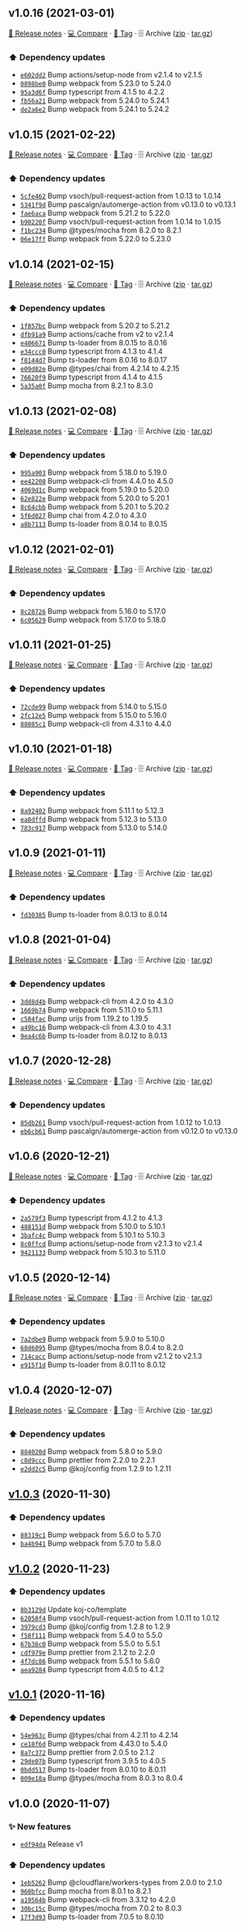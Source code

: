 ## v1.0.16 (2021-03-01)

[📝 Release notes](https://github.com/koj-co/workers-template/releases/tag/v1.0.16) · [💻 Compare](https://github.com/koj-co/workers-template/compare/v1.0.15...v1.0.16) · [🔖 Tag](https://github.com/koj-co/workers-template/tree/v1.0.16) · 🗄️ Archive ([zip](https://github.com/koj-co/workers-template/archive/v1.0.16.zip) · [tar.gz](https://github.com/koj-co/workers-template/archive/v1.0.16.tar.gz))

### ⬆️ Dependency updates

- [`e602dd2`](https://github.com/koj-co/workers-template/commit/e602dd2)  Bump actions/setup-node from v2.1.4 to v2.1.5
- [`0898be0`](https://github.com/koj-co/workers-template/commit/0898be0)  Bump webpack from 5.23.0 to 5.24.0
- [`95a3d6f`](https://github.com/koj-co/workers-template/commit/95a3d6f)  Bump typescript from 4.1.5 to 4.2.2
- [`fb56a21`](https://github.com/koj-co/workers-template/commit/fb56a21)  Bump webpack from 5.24.0 to 5.24.1
- [`de2a6e2`](https://github.com/koj-co/workers-template/commit/de2a6e2)  Bump webpack from 5.24.1 to 5.24.2

## v1.0.15 (2021-02-22)

[📝 Release notes](https://github.com/koj-co/workers-template/releases/tag/v1.0.15) · [💻 Compare](https://github.com/koj-co/workers-template/compare/v1.0.14...v1.0.15) · [🔖 Tag](https://github.com/koj-co/workers-template/tree/v1.0.15) · 🗄️ Archive ([zip](https://github.com/koj-co/workers-template/archive/v1.0.15.zip) · [tar.gz](https://github.com/koj-co/workers-template/archive/v1.0.15.tar.gz))

### ⬆️ Dependency updates

- [`5cfe462`](https://github.com/koj-co/workers-template/commit/5cfe462)  Bump vsoch/pull-request-action from 1.0.13 to 1.0.14
- [`5341f9d`](https://github.com/koj-co/workers-template/commit/5341f9d)  Bump pascalgn/automerge-action from v0.13.0 to v0.13.1
- [`fae6aca`](https://github.com/koj-co/workers-template/commit/fae6aca)  Bump webpack from 5.21.2 to 5.22.0
- [`b90220f`](https://github.com/koj-co/workers-template/commit/b90220f)  Bump vsoch/pull-request-action from 1.0.14 to 1.0.15
- [`f1bc234`](https://github.com/koj-co/workers-template/commit/f1bc234)  Bump @types/mocha from 8.2.0 to 8.2.1
- [`06e17ff`](https://github.com/koj-co/workers-template/commit/06e17ff)  Bump webpack from 5.22.0 to 5.23.0

## v1.0.14 (2021-02-15)

[📝 Release notes](https://github.com/koj-co/workers-template/releases/tag/v1.0.14) · [💻 Compare](https://github.com/koj-co/workers-template/compare/v1.0.13...v1.0.14) · [🔖 Tag](https://github.com/koj-co/workers-template/tree/v1.0.14) · 🗄️ Archive ([zip](https://github.com/koj-co/workers-template/archive/v1.0.14.zip) · [tar.gz](https://github.com/koj-co/workers-template/archive/v1.0.14.tar.gz))

### ⬆️ Dependency updates

- [`1f857bc`](https://github.com/koj-co/workers-template/commit/1f857bc)  Bump webpack from 5.20.2 to 5.21.2
- [`dfb91a9`](https://github.com/koj-co/workers-template/commit/dfb91a9)  Bump actions/cache from v2 to v2.1.4
- [`e406671`](https://github.com/koj-co/workers-template/commit/e406671)  Bump ts-loader from 8.0.15 to 8.0.16
- [`e34ccc0`](https://github.com/koj-co/workers-template/commit/e34ccc0)  Bump typescript from 4.1.3 to 4.1.4
- [`f8144d7`](https://github.com/koj-co/workers-template/commit/f8144d7)  Bump ts-loader from 8.0.16 to 8.0.17
- [`e09d82e`](https://github.com/koj-co/workers-template/commit/e09d82e)  Bump @types/chai from 4.2.14 to 4.2.15
- [`76620f9`](https://github.com/koj-co/workers-template/commit/76620f9)  Bump typescript from 4.1.4 to 4.1.5
- [`5a35a0f`](https://github.com/koj-co/workers-template/commit/5a35a0f)  Bump mocha from 8.2.1 to 8.3.0

## v1.0.13 (2021-02-08)

[📝 Release notes](https://github.com/koj-co/workers-template/releases/tag/v1.0.13) · [💻 Compare](https://github.com/koj-co/workers-template/compare/v1.0.12...v1.0.13) · [🔖 Tag](https://github.com/koj-co/workers-template/tree/v1.0.13) · 🗄️ Archive ([zip](https://github.com/koj-co/workers-template/archive/v1.0.13.zip) · [tar.gz](https://github.com/koj-co/workers-template/archive/v1.0.13.tar.gz))

### ⬆️ Dependency updates

- [`995a903`](https://github.com/koj-co/workers-template/commit/995a903)  Bump webpack from 5.18.0 to 5.19.0
- [`ee42208`](https://github.com/koj-co/workers-template/commit/ee42208)  Bump webpack-cli from 4.4.0 to 4.5.0
- [`4069d1c`](https://github.com/koj-co/workers-template/commit/4069d1c)  Bump webpack from 5.19.0 to 5.20.0
- [`62e822e`](https://github.com/koj-co/workers-template/commit/62e822e)  Bump webpack from 5.20.0 to 5.20.1
- [`8c64cbb`](https://github.com/koj-co/workers-template/commit/8c64cbb)  Bump webpack from 5.20.1 to 5.20.2
- [`5f6d027`](https://github.com/koj-co/workers-template/commit/5f6d027)  Bump chai from 4.2.0 to 4.3.0
- [`a8b7113`](https://github.com/koj-co/workers-template/commit/a8b7113)  Bump ts-loader from 8.0.14 to 8.0.15

## v1.0.12 (2021-02-01)

[📝 Release notes](https://github.com/koj-co/workers-template/releases/tag/v1.0.12) · [💻 Compare](https://github.com/koj-co/workers-template/compare/v1.0.11...v1.0.12) · [🔖 Tag](https://github.com/koj-co/workers-template/tree/v1.0.12) · 🗄️ Archive ([zip](https://github.com/koj-co/workers-template/archive/v1.0.12.zip) · [tar.gz](https://github.com/koj-co/workers-template/archive/v1.0.12.tar.gz))

### ⬆️ Dependency updates

- [`8c28726`](https://github.com/koj-co/workers-template/commit/8c28726)  Bump webpack from 5.16.0 to 5.17.0
- [`6c05629`](https://github.com/koj-co/workers-template/commit/6c05629)  Bump webpack from 5.17.0 to 5.18.0

## v1.0.11 (2021-01-25)

[📝 Release notes](https://github.com/koj-co/workers-template/releases/tag/v1.0.11) · [💻 Compare](https://github.com/koj-co/workers-template/compare/v1.0.10...v1.0.11) · [🔖 Tag](https://github.com/koj-co/workers-template/tree/v1.0.11) · 🗄️ Archive ([zip](https://github.com/koj-co/workers-template/archive/v1.0.11.zip) · [tar.gz](https://github.com/koj-co/workers-template/archive/v1.0.11.tar.gz))

### ⬆️ Dependency updates

- [`72cde99`](https://github.com/koj-co/workers-template/commit/72cde99)  Bump webpack from 5.14.0 to 5.15.0
- [`2fc12e5`](https://github.com/koj-co/workers-template/commit/2fc12e5)  Bump webpack from 5.15.0 to 5.16.0
- [`88085c1`](https://github.com/koj-co/workers-template/commit/88085c1)  Bump webpack-cli from 4.3.1 to 4.4.0

## v1.0.10 (2021-01-18)

[📝 Release notes](https://github.com/koj-co/workers-template/releases/tag/v1.0.10) · [💻 Compare](https://github.com/koj-co/workers-template/compare/v1.0.9...v1.0.10) · [🔖 Tag](https://github.com/koj-co/workers-template/tree/v1.0.10) · 🗄️ Archive ([zip](https://github.com/koj-co/workers-template/archive/v1.0.10.zip) · [tar.gz](https://github.com/koj-co/workers-template/archive/v1.0.10.tar.gz))

### ⬆️ Dependency updates

- [`8a92402`](https://github.com/koj-co/workers-template/commit/8a92402)  Bump webpack from 5.11.1 to 5.12.3
- [`ea8dffd`](https://github.com/koj-co/workers-template/commit/ea8dffd)  Bump webpack from 5.12.3 to 5.13.0
- [`783c917`](https://github.com/koj-co/workers-template/commit/783c917)  Bump webpack from 5.13.0 to 5.14.0

## v1.0.9 (2021-01-11)

[📝 Release notes](https://github.com/koj-co/workers-template/releases/tag/v1.0.9) · [💻 Compare](https://github.com/koj-co/workers-template/compare/v1.0.8...v1.0.9) · [🔖 Tag](https://github.com/koj-co/workers-template/tree/v1.0.9) · 🗄️ Archive ([zip](https://github.com/koj-co/workers-template/archive/v1.0.9.zip) · [tar.gz](https://github.com/koj-co/workers-template/archive/v1.0.9.tar.gz))

### ⬆️ Dependency updates

- [`fd30385`](https://github.com/koj-co/workers-template/commit/fd30385)  Bump ts-loader from 8.0.13 to 8.0.14

## v1.0.8 (2021-01-04)

[📝 Release notes](https://github.com/koj-co/workers-template/releases/tag/v1.0.8) · [💻 Compare](https://github.com/koj-co/workers-template/compare/v1.0.7...v1.0.8) · [🔖 Tag](https://github.com/koj-co/workers-template/tree/v1.0.8) · 🗄️ Archive ([zip](https://github.com/koj-co/workers-template/archive/v1.0.8.zip) · [tar.gz](https://github.com/koj-co/workers-template/archive/v1.0.8.tar.gz))

### ⬆️ Dependency updates

- [`3dd8d4b`](https://github.com/koj-co/workers-template/commit/3dd8d4b)  Bump webpack-cli from 4.2.0 to 4.3.0
- [`1669b74`](https://github.com/koj-co/workers-template/commit/1669b74)  Bump webpack from 5.11.0 to 5.11.1
- [`c584fac`](https://github.com/koj-co/workers-template/commit/c584fac)  Bump urijs from 1.19.2 to 1.19.5
- [`a49bc16`](https://github.com/koj-co/workers-template/commit/a49bc16)  Bump webpack-cli from 4.3.0 to 4.3.1
- [`9ea4c6b`](https://github.com/koj-co/workers-template/commit/9ea4c6b)  Bump ts-loader from 8.0.12 to 8.0.13

## v1.0.7 (2020-12-28)

[📝 Release notes](https://github.com/koj-co/workers-template/releases/tag/v1.0.7) · [💻 Compare](https://github.com/koj-co/workers-template/compare/v1.0.6...v1.0.7) · [🔖 Tag](https://github.com/koj-co/workers-template/tree/v1.0.7) · 🗄️ Archive ([zip](https://github.com/koj-co/workers-template/archive/v1.0.7.zip) · [tar.gz](https://github.com/koj-co/workers-template/archive/v1.0.7.tar.gz))

### ⬆️ Dependency updates

- [`85db261`](https://github.com/koj-co/workers-template/commit/85db261)  Bump vsoch/pull-request-action from 1.0.12 to 1.0.13
- [`eb6cb61`](https://github.com/koj-co/workers-template/commit/eb6cb61)  Bump pascalgn/automerge-action from v0.12.0 to v0.13.0

## v1.0.6 (2020-12-21)

[📝 Release notes](https://github.com/koj-co/workers-template/releases/tag/v1.0.6) · [💻 Compare](https://github.com/koj-co/workers-template/compare/v1.0.5...v1.0.6) · [🔖 Tag](https://github.com/koj-co/workers-template/tree/v1.0.6) · 🗄️ Archive ([zip](https://github.com/koj-co/workers-template/archive/v1.0.6.zip) · [tar.gz](https://github.com/koj-co/workers-template/archive/v1.0.6.tar.gz))

### ⬆️ Dependency updates

- [`2a579f3`](https://github.com/koj-co/workers-template/commit/2a579f3)  Bump typescript from 4.1.2 to 4.1.3
- [`488151d`](https://github.com/koj-co/workers-template/commit/488151d)  Bump webpack from 5.10.0 to 5.10.1
- [`3bafc4c`](https://github.com/koj-co/workers-template/commit/3bafc4c)  Bump webpack from 5.10.1 to 5.10.3
- [`8c0ffcd`](https://github.com/koj-co/workers-template/commit/8c0ffcd)  Bump actions/setup-node from v2.1.3 to v2.1.4
- [`9421133`](https://github.com/koj-co/workers-template/commit/9421133)  Bump webpack from 5.10.3 to 5.11.0

## v1.0.5 (2020-12-14)

[📝 Release notes](https://github.com/koj-co/workers-template/releases/tag/v1.0.5) · [💻 Compare](https://github.com/koj-co/workers-template/compare/v1.0.4...v1.0.5) · [🔖 Tag](https://github.com/koj-co/workers-template/tree/v1.0.5) · 🗄️ Archive ([zip](https://github.com/koj-co/workers-template/archive/v1.0.5.zip) · [tar.gz](https://github.com/koj-co/workers-template/archive/v1.0.5.tar.gz))

### ⬆️ Dependency updates

- [`7a2dbe9`](https://github.com/koj-co/workers-template/commit/7a2dbe9)  Bump webpack from 5.9.0 to 5.10.0
- [`68d6095`](https://github.com/koj-co/workers-template/commit/68d6095)  Bump @types/mocha from 8.0.4 to 8.2.0
- [`714cacc`](https://github.com/koj-co/workers-template/commit/714cacc)  Bump actions/setup-node from v2.1.2 to v2.1.3
- [`e915f1d`](https://github.com/koj-co/workers-template/commit/e915f1d)  Bump ts-loader from 8.0.11 to 8.0.12

## v1.0.4 (2020-12-07)

[📝 Release notes](https://github.com/koj-co/workers-template/releases/tag/v1.0.4) · [💻 Compare](https://github.com/koj-co/workers-template/compare/v1.0.3...v1.0.4) · [🔖 Tag](https://github.com/koj-co/workers-template/tree/v1.0.4) · 🗄️ Archive ([zip](https://github.com/koj-co/workers-template/archive/v1.0.4.zip) · [tar.gz](https://github.com/koj-co/workers-template/archive/v1.0.4.tar.gz))

### ⬆️ Dependency updates

- [`884020d`](https://github.com/koj-co/workers-template/commit/884020d)  Bump webpack from 5.8.0 to 5.9.0
- [`c8d9ccc`](https://github.com/koj-co/workers-template/commit/c8d9ccc)  Bump prettier from 2.2.0 to 2.2.1
- [`e2dd2c5`](https://github.com/koj-co/workers-template/commit/e2dd2c5)  Bump @koj/config from 1.2.9 to 1.2.11

## [v1.0.3](https://github.com/koj-co/workers-template/compare/v1.0.2...v1.0.3) (2020-11-30)

### ⬆️ Dependency updates

- [`88319c1`](https://github.com/koj-co/workers-template/commit/88319c1)  Bump webpack from 5.6.0 to 5.7.0
- [`ba4b941`](https://github.com/koj-co/workers-template/commit/ba4b941)  Bump webpack from 5.7.0 to 5.8.0

## [v1.0.2](https://github.com/koj-co/workers-template/compare/v1.0.1...v1.0.2) (2020-11-23)

### ⬆️ Dependency updates

- [`8b3129d`](https://github.com/koj-co/workers-template/commit/8b3129d)  Update koj-co/template
- [`62050f4`](https://github.com/koj-co/workers-template/commit/62050f4)  Bump vsoch/pull-request-action from 1.0.11 to 1.0.12
- [`3979cd3`](https://github.com/koj-co/workers-template/commit/3979cd3)  Bump @koj/config from 1.2.8 to 1.2.9
- [`f58f111`](https://github.com/koj-co/workers-template/commit/f58f111)  Bump webpack from 5.4.0 to 5.5.0
- [`67b36c0`](https://github.com/koj-co/workers-template/commit/67b36c0)  Bump webpack from 5.5.0 to 5.5.1
- [`cdf979e`](https://github.com/koj-co/workers-template/commit/cdf979e)  Bump prettier from 2.1.2 to 2.2.0
- [`4f7dc86`](https://github.com/koj-co/workers-template/commit/4f7dc86)  Bump webpack from 5.5.1 to 5.6.0
- [`aea9284`](https://github.com/koj-co/workers-template/commit/aea9284)  Bump typescript from 4.0.5 to 4.1.2

## [v1.0.1](https://github.com/koj-co/workers-template/compare/v1.0.0...v1.0.1) (2020-11-16)

### ⬆️ Dependency updates

- [`54e963c`](https://github.com/koj-co/workers-template/commit/54e963c)  Bump @types/chai from 4.2.11 to 4.2.14
- [`ce18f6d`](https://github.com/koj-co/workers-template/commit/ce18f6d)  Bump webpack from 4.43.0 to 5.4.0
- [`8a7c372`](https://github.com/koj-co/workers-template/commit/8a7c372)  Bump prettier from 2.0.5 to 2.1.2
- [`29de07b`](https://github.com/koj-co/workers-template/commit/29de07b)  Bump typescript from 3.9.5 to 4.0.5
- [`0bdd517`](https://github.com/koj-co/workers-template/commit/0bdd517)  Bump ts-loader from 8.0.10 to 8.0.11
- [`009e18a`](https://github.com/koj-co/workers-template/commit/009e18a)  Bump @types/mocha from 8.0.3 to 8.0.4

## v1.0.0 (2020-11-07)

### ✨ New features

- [`edf94da`](https://github.com/koj-co/workers-template/commit/edf94da)  Release v1

### ⬆️ Dependency updates

- [`1eb5262`](https://github.com/koj-co/workers-template/commit/1eb5262)  Bump @cloudflare/workers-types from 2.0.0 to 2.1.0
- [`960bfcc`](https://github.com/koj-co/workers-template/commit/960bfcc)  Bump mocha from 8.0.1 to 8.2.1
- [`a19564b`](https://github.com/koj-co/workers-template/commit/a19564b)  Bump webpack-cli from 3.3.12 to 4.2.0
- [`30bc15c`](https://github.com/koj-co/workers-template/commit/30bc15c)  Bump @types/mocha from 7.0.2 to 8.0.3
- [`17f3d93`](https://github.com/koj-co/workers-template/commit/17f3d93)  Bump ts-loader from 7.0.5 to 8.0.10
